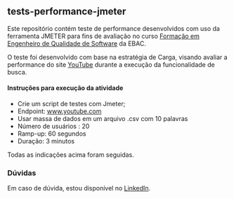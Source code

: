 ## tests-performance-jmeter

Este repositório contém teste de performance desenvolvidos com uso da ferramenta JMETER para fins de avaliação no curso [Formação em Engenheiro de Qualidade de Software](https://ebaconline.com.br/engenheiro-de-qualidade) da EBAC.

O teste foi desenvolvido com base na estratégia de Carga, visando avaliar a performance do site [YouTube](https://www.youtube.com/) durante a execução da funcionalidade de busca.

#### Instruções para execução da atividade
- Crie um script de testes com Jmeter;
- Endpoint: www.youtube.com 
- Usar massa de dados em um arquivo .csv com 10 palavras 
- Número de usuários : 20 
- Ramp-up: 60 segundos 
- Duração: 3 minutos

Todas as indicações acima foram seguidas.

### Dúvidas
Em caso de dúvida, estou disponível no [LinkedIn](https://www.linkedin.com/in/joycepontes/).